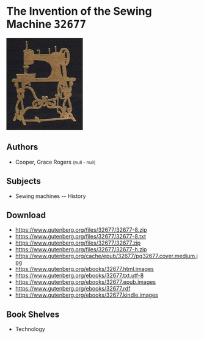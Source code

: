 # The Invention of the Sewing Machine <kbd>32677</kbd>

![](./cover.medium.jpg "")

## Authors


 - Cooper, Grace Rogers <small>(null - null)</small>

## Subjects


 - Sewing machines -- History

## Download


 - https://www.gutenberg.org/files/32677/32677-8.zip
 - https://www.gutenberg.org/files/32677/32677-8.txt
 - https://www.gutenberg.org/files/32677/32677.zip
 - https://www.gutenberg.org/files/32677/32677-h.zip
 - https://www.gutenberg.org/cache/epub/32677/pg32677.cover.medium.jpg
 - https://www.gutenberg.org/ebooks/32677.html.images
 - https://www.gutenberg.org/ebooks/32677.txt.utf-8
 - https://www.gutenberg.org/ebooks/32677.epub.images
 - https://www.gutenberg.org/ebooks/32677.rdf
 - https://www.gutenberg.org/ebooks/32677.kindle.images

## Book Shelves


 - Technology

